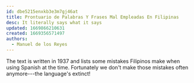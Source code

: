 ```yaml
---
id: dbe5215enxkb3e3m7gj46at
title: Prontuario de Palabras Y Frases Mal Empleadas En Filipinas
desc: It literally says what it says
updated: 1669866210631
created: 1669356571497
authors:
  - Manuel de los Reyes
---
```


The text is written in 1937 and lists some mistakes Filipinos make when using Spanish at the time.
Fortunately we don't make those mistakes often anymore---the language's extinct!

